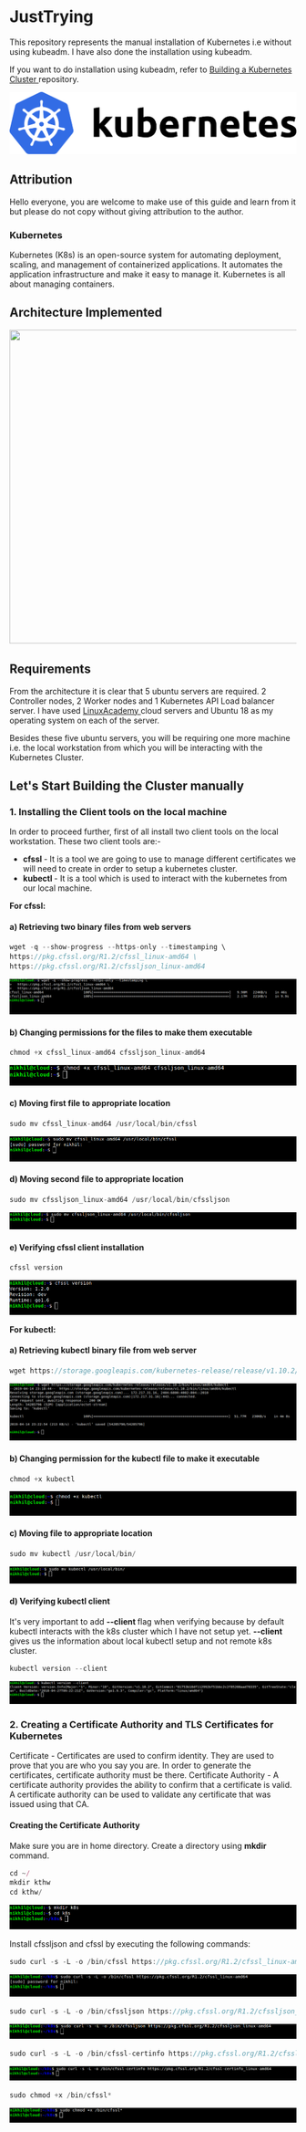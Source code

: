 # JustTrying

This repository represents the manual installation of Kubernetes i.e without using kubeadm. I have also done the installation using kubeadm. 

If you want to do installation using kubeadm, refer to <a href="https://github.com/Nikhil2408/Building-a-Kubernetes-Cluster"> Building a Kubernetes Cluster </a> repository.

![](images/kubernetes-logo.png)

<h2> Attribution </h2>

Hello everyone, you are welcome to make use of this guide and learn from it but please do not copy without giving attribution to the author.

<h3> Kubernetes </h3>

Kubernetes (K8s) is an open-source system for automating deployment, scaling, and management of containerized applications. It automates the application infrastructure and make it easy to manage it. Kubernetes is all about managing containers. 

<h2> Architecture Implemented </h2>

<p align="center">
  <img src="https://github.com/Nikhil2408/JustTrying/blob/master/images/k8s%20manual%20arch.png" width="650" height="550">
</p>

<h2> Requirements </h2>

From the architecture it is clear that 5 ubuntu servers are required. 2 Controller nodes, 2 Worker nodes and 1 Kubernetes API Load balancer server. I have used <a href="https://linuxacademy.com/"> LinuxAcademy </a> cloud servers and Ubuntu 18 as my operating system on each of the server.

Besides these five ubuntu servers, you will be requiring one more machine i.e. the local workstation from which you will be interacting with the Kubernetes Cluster.

<h2> Let's Start Building the Cluster manually </h2>

<h3> 1. Installing the Client tools on the local machine </h3>

In order to proceed further, first of all install two client tools on the local workstation. These two client tools are:-

* <b> cfssl </b>- It is a tool we are going to use to manage different certificates we will need to create in order to setup a kubernetes cluster.
* <b> kubectl </b> - It is a tool which is used to interact with the kubernetes from our local machine.

 <b> For cfssl: </b>
 
 <h4> a) Retrieving two binary files from web servers </h4>
 
 ```javascript
 wget -q --show-progress --https-only --timestamping \
 https://pkg.cfssl.org/R1.2/cfssl_linux-amd64 \
 https://pkg.cfssl.org/R1.2/cfssljson_linux-amd64
 ```
  ![](images/1.png)
 
 <h4> b) Changing permissions for the files to make them executable </h4>
 
```javascript
chmod +x cfssl_linux-amd64 cfssljson_linux-amd64
```
![](images/2.png)

<h4> c) Moving first file to appropriate location </h4>

```javascript
sudo mv cfssl_linux-amd64 /usr/local/bin/cfssl
```
![](images/3.png)

<h4> d) Moving second file to appropriate location </h4>

```javascript
sudo mv cfssljson_linux-amd64 /usr/local/bin/cfssljson
```
![](images/4.png)

<h4> e) Verifying cfssl client installation </h4>

```javascript
cfssl version
```
![](images/5.png)

<b> For kubectl: </b>

<h4> a) Retrieving kubectl binary file from web server </h4>

```javascript
wget https://storage.googleapis.com/kubernetes-release/release/v1.10.2/bin/linux/amd64/kubectl
```
![](images/6.png)

<h4> b) Changing permission for the kubectl file to make it executable </h4>

```javascript
chmod +x kubectl
```
![](images/7.png)
<h4> c) Moving file to appropriate location </h4>

```javascript
sudo mv kubectl /usr/local/bin/
```
![](images/8.png)

<h4> d) Verifying kubectl client </h4>

It's very important to add <b> --client </b> flag when verifying because by default kubectl interacts with the k8s cluster which I have not setup yet. <b> --client </b> gives us the information about local kubectl setup and not remote k8s cluster.

```javascript
kubectl version --client
```
![](images/9.png)

<h3> 2. Creating a Certificate Authority and TLS Certificates for  Kubernetes</h3>

Certificate - Certificates are used to confirm identity. They are used to prove that you are who you say you are. In order to generate the certificates, certificate authority must be there.
Certificate Authority -  A certificate authority provides the ability to confirm that a certificate is valid. A certificate authority can be used to validate any certificate that was issued using that CA.

<h4> Creating the Certificate Authority </h4>

Make sure you are in home directory. Create a directory using <b> mkdir </b> command.

```javascript
cd ~/
mkdir kthw
cd kthw/
```
![](images/11.png)

Install cfssljson and cfssl by executing the following commands:

```javascript
sudo curl -s -L -o /bin/cfssl https://pkg.cfssl.org/R1.2/cfssl_linux-amd64
```
![](images/12.png)
```javascript
sudo curl -s -L -o /bin/cfssljson https://pkg.cfssl.org/R1.2/cfssljson_linux-amd64
```
![](images/13.png)
```javascript
sudo curl -s -L -o /bin/cfssl-certinfo https://pkg.cfssl.org/R1.2/cfssl-certinfo_linux-amd64
```
![](images/14.png)
```javascript
sudo chmod +x /bin/cfssl*
```
![](images/15.png)
